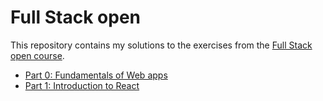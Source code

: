 # Full Stack open

This repository contains my solutions to the exercises from the [Full Stack open course](https://fullstackopen.com/en/).

- [Part 0: Fundamentals of Web apps](./part0/)
- [Part 1: Introduction to React](./part1/)
